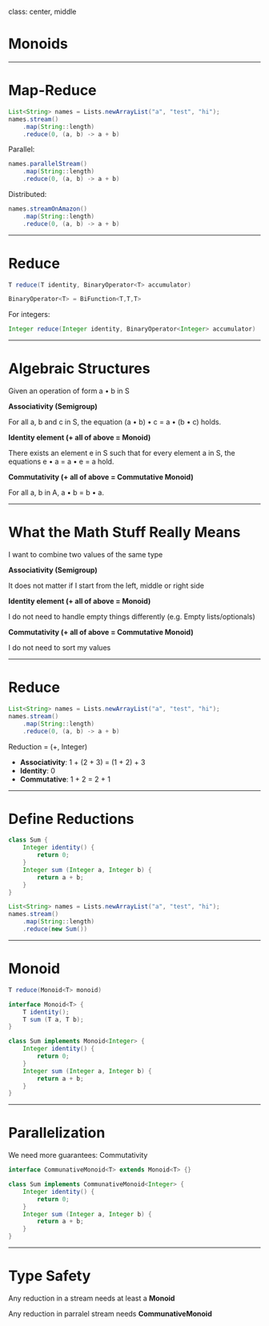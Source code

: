 class: center, middle

# Monoids

---

# Map-Reduce

```java
List<String> names = Lists.newArrayList("a", "test", "hi");
names.stream()
    .map(String::length)
    .reduce(0, (a, b) -> a + b)
```
Parallel:
```java
names.parallelStream()
    .map(String::length)
    .reduce(0, (a, b) -> a + b)
```

Distributed:
```java
names.streamOnAmazon()
    .map(String::length)
    .reduce(0, (a, b) -> a + b)
```

---

# Reduce

```java
T reduce(T identity, BinaryOperator<T> accumulator)
```

```java
BinaryOperator<T> = BiFunction<T,T,T>
```


For integers:

```java
Integer reduce(Integer identity, BinaryOperator<Integer> accumulator)
```

---

# Algebraic Structures

Given an operation of form a • b in S

**Associativity (Semigroup)**

For all a, b and c in S, the equation (a • b) • c = a • (b • c) holds.

**Identity element (+ all of above = Monoid)**

There exists an element e in S such that for every element a in S, the equations e • a = a • e = a hold.

**Commutativity (+ all of above = Commutative Monoid)**

For all a, b in A, a • b = b • a.

---

# What the Math Stuff Really Means

I want to combine two values of the same type

**Associativity (Semigroup)**

It does not matter if I start from the left, middle or right side

**Identity element (+ all of above = Monoid)**

I do not need to handle empty things differently (e.g. Empty lists/optionals)

**Commutativity (+ all of above = Commutative Monoid)**

I do not need to sort my values

---

# Reduce

```java
List<String> names = Lists.newArrayList("a", "test", "hi");
names.stream()
    .map(String::length)
    .reduce(0, (a, b) -> a + b)
```

Reduction = (+, Integer)

* **Associativity**: 1 + (2 + 3) = (1 + 2) + 3
* **Identity**: 0
* **Commutative**: 1 + 2 = 2 + 1

---

# Define Reductions

```java
class Sum {
    Integer identity() {
        return 0;
    }
    Integer sum (Integer a, Integer b) {
        return a + b;
    }
}
```

```java
List<String> names = Lists.newArrayList("a", "test", "hi");
names.stream()
    .map(String::length)
    .reduce(new Sum())
```

---

# Monoid

```java
T reduce(Monoid<T> monoid)
```

```java
interface Monoid<T> {
    T identity();
    T sum (T a, T b);
}
```

```java
class Sum implements Monoid<Integer> {
    Integer identity() {
        return 0;
    }
    Integer sum (Integer a, Integer b) {
        return a + b;
    }
}
```

---

# Parallelization

We need more guarantees: Commutativity

```java
interface CommunativeMonoid<T> extends Monoid<T> {}
```

```java
class Sum implements CommunativeMonoid<Integer> {
    Integer identity() {
        return 0;
    }
    Integer sum (Integer a, Integer b) {
        return a + b;
    }
}
```

---

# Type Safety

Any reduction in a stream needs at least a **Monoid<T>**

Any reduction in parralel stream needs **CommunativeMonoid<T>**
